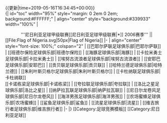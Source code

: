 <noinclude>{{更新|time=2019-05-16T16:34:45+00:00}}</noinclude>
<br clear="all" />
{| id="toc" width="95%" style="margin: 0 2em 0 2em; background:#FFFFFF;"
| align="center" style="background:#339933" width="100%" | <div style="float:left;width:50px;">&nbsp;</div> '''尼日利亚足球甲级联赛[[尼日利亚足球甲级联赛|*]] 2006赛季''' || [[File:Flag of Nigeria.svg|50px|Flag of Nigeria]]
|- 
| align="center" style="font-size: 100%;" colspan="2" | [[巴耶尔萨联足球俱乐部|巴耶尔萨联]]  | [[班德尔保险足球俱乐部|班德尔保险]] | [[海豚足球俱乐部|海豚]] | [[卡拉米勇士足球俱乐部|卡拉米勇士]] | [[埃努古流浪者足球俱乐部|埃努古流浪者]] | [[安耶巴足球俱乐部|安耶巴]] | [[贡贝联足球俱乐部|贡贝联]] | [[哈特兰德足球俱乐部|哈特兰德]] | [[朱利叶斯贝格尔足球俱乐部|朱利叶斯贝格尔]] | [[卡杜纳联足球俱乐部|卡杜纳联]] <br/>  [[卡诺栋梁足球俱乐部|卡诺栋梁]] | [[夸拉联足球俱乐部|夸拉联]] | [[洛比之星足球俱乐部|洛比之星]] | [[纳萨拉瓦联足球俱乐部|纳萨拉瓦联]] | [[尼日尔龙卷风足球俱乐部|尼日尔龙卷风]] | [[海洋男孩足球俱乐部|海洋男孩]] | [[农场蜜蜂足球俱乐部|农场蜜蜂]] | [[鲨鱼足球俱乐部|鲨鱼]] | [[流星足球俱乐部|流星]] | [[维吉旅行者足球俱乐部|维吉旅行者]]
|-
|}<noinclude>
[[Category:足球竞赛模板]]
[[Category:尼日利亚足球]]
</noinclude>